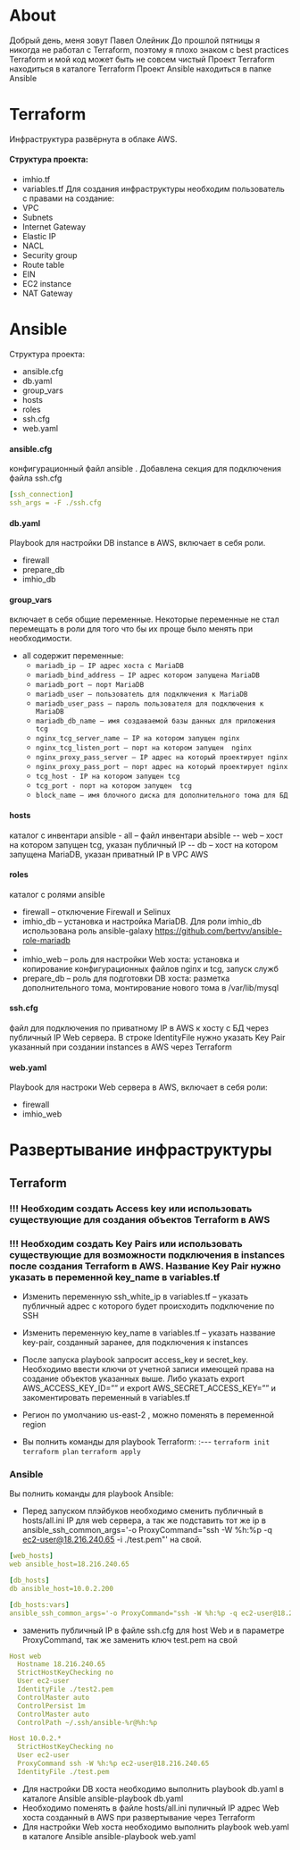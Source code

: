 # About
Добрый день, меня зовут Павел Олейник
До прошлой пятницы я никогда не работал с Terraform, поэтому я плохо знаком с best practices Terraform и мой код может быть не совсем чистый
Проект Terraform находиться в каталоге Terraform
Проект Ansible находиться в папке Ansible

# Terraform
Инфраструктура развёрнута в облаке AWS. 
#### Структура проекта:
-	imhio.tf
-	variables.tf
Для создания инфраструктуры необходим пользователь с правами на создание:
- VPC
- Subnets
- Internet Gateway
- Elastic IP
- NACL
- Security group
- Route table
- EIN
- EC2 instance
- NAT Gateway


# Ansible
Структура проекта:
-	ansible.cfg
-	db.yaml
-	group_vars 
-	hosts 
-	roles
-	ssh.cfg
-	web.yaml 

#### ansible.cfg
конфигурационный файл ansible . Добавлена секция для подключения файла ssh.cfg
```Yaml
[ssh_connection]
ssh_args = -F ./ssh.cfg
```
#### db.yaml
Playbook для настройки DB instance в AWS, включает в себя роли.
- firewall 
- prepare_db
- imhio_db
#### group_vars
включает в себя общие переменные. Некоторые переменные не стал перемещать в роли для того что бы их проще было менять при необходимости.
- all содержит переменные:
	- `mariadb_ip – IP адрес хоста с MariaDB` 
	- `mariadb_bind_address – IP адрес котором запущена MariaDB`
	- `mariadb_port – порт MariaDB`
	- `mariadb_user – пользователь для подключения к MariaDB`
	- `mariadb_user_pass – пароль пользователя для подключения к MariaDB`
	- `mariadb_db_name – имя создаваемой базы данных для приложения tcg` 
	- `nginx_tcg_server_name – IP на котором запущен nginx`
	- `nginx_tcg_listen_port – порт на котором запущен  nginx`
	- `nginx_proxy_pass_server – IP адрес на который проектирует nginx`
	- `nginx_proxy_pass_port – порт адрес на который проектирует nginx`
	- `tcg_host - IP на котором запущен tcg`
	- `tcg_port - порт на котором запущен  tcg`
	- `block_name – имя блочного диска для дополнительного тома для БД`
#### hosts
каталог с инвентари ansible
        - all – файл инвентари absible
           -- web – хост на котором запущен tcg, указан публичный IP
           -- db – хост на котором запущена MariaDB, указан приватный IP в VPC AWS
#### roles
каталог с ролями ansible
-	firewall – отключение Firewall и Selinux
-	imhio_db – установка и настройка MariaDB. Для роли imhio_db использована роль ansible-galaxy https://github.com/bertvv/ansible-role-mariadb
-	
-	imhio_web – роль для настройки  Web хоста: установка и копирование конфигурационных файлов nginx и tcg, запуск служб
-	prepare_db – роль для подготовки DB хоста: разметка дополнительного тома, монтирование нового тома в /var/lib/mysql

#### ssh.cfg
файл для подключения по приватному IP в AWS к хосту c БД через публичный IP Web сервера. В строке IdentityFile нужно указать Key Pair указанный при создании instances в AWS через Terraform

#### web.yaml
Playbook для настроки Web сервера в AWS, включает в себя роли: 
-	firewall
-	imhio_web

# Развертывание инфраструктуры

## Terraform

### !!! Необходим создать Access key или использовать существующие для создания объектов Terraform в AWS
### !!! Необходим создать Key Pairs или использовать существующие для возможности подключения в instances после создания Terraform в AWS. Название Key Pair нужно указать в  переменной key_name в variables.tf


- Изменить переменную ssh_white_ip в variables.tf – указать публичный адрес с которого будет происходить подключение по SSH
- Изменить переменную key_name в variables.tf – указать название key-pair, созданный заранее, для подключения к instances 
- После запуска playbook запросит access_key и secret_key. Необходимо ввести ключи от учетной записи имеющей права на создание объектов указанных выше. Либо указать export AWS_ACCESS_KEY_ID=”” и export AWS_SECRET_ACCESS_KEY=”” и закоментировать переменный в variables.tf

- Регион по умолчанию us-east-2 , можно поменять в переменной region
- Вы полнить команды для playbook Terraform:
  :--- 
  `terraform init` 
  `terraform plan`
  `terraform apply`
  
### Ansible
Вы полнить команды для playbook Ansible:
- Перед запуском плэйбуков необходимо сменить публичный в hosts/all.ini IP для web сервера, а так же подставить тот же ip в ansible_ssh_common_args='-o ProxyCommand="ssh -W %h:%p -q ec2-user@18.216.240.65 -i ./test.pem"' на свой.
```Yaml
[web_hosts]
web ansible_host=18.216.240.65

[db_hosts]
db ansible_host=10.0.2.200

[db_hosts:vars]
ansible_ssh_common_args='-o ProxyCommand="ssh -W %h:%p -q ec2-user@18.216.240.65 -i ./test.pem"'
```
- заменить публичный IP в файле ssh.cfg для host Web и в параметре ProxyCommand, так же заменить ключ test.pem на свой
```Yaml
Host web
  Hostname 18.216.240.65
  StrictHostKeyChecking no
  User ec2-user
  IdentityFile ./test2.pem
  ControlMaster auto
  ControlPersist 1m
  ControlMaster auto
  ControlPath ~/.ssh/ansible-%r@%h:%p

Host 10.0.2.*
  StrictHostKeyChecking no
  User ec2-user
  ProxyCommand ssh -W %h:%p ec2-user@18.216.240.65
  IdentityFile ./test.pem
 ``` 

- Для настройки DB хоста необходимо выполнить playbook db.yaml в каталоге Ansible ansible-playbook db.yaml
- Необходимо поменять в файле hosts/all.ini пуличный IP адрес Web хоста созданный в AWS при развертывание через Terraform 
- Для настройки Web хоста необходимо выполнить playbook web.yaml в каталоге Ansible ansible-playbook web.yaml

